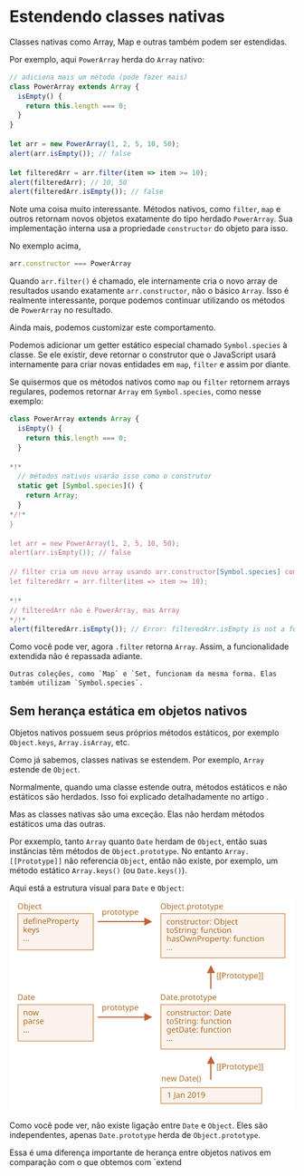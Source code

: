 
# Estendendo classes nativas

Classes nativas como Array, Map e outras também podem ser estendidas.

Por exemplo, aqui `PowerArray` herda do `Array` nativo:

```js run
// adiciona mais um método (pode fazer mais)
class PowerArray extends Array {
  isEmpty() {
    return this.length === 0;
  }
}

let arr = new PowerArray(1, 2, 5, 10, 50);
alert(arr.isEmpty()); // false

let filteredArr = arr.filter(item => item >= 10);
alert(filteredArr); // 10, 50
alert(filteredArr.isEmpty()); // false
```

Note uma coisa muito interessante. Métodos nativos, como `filter`, `map` e outros retornam novos objetos exatamente do tipo herdado `PowerArray`. Sua implementação interna usa a propriedade `constructor` do objeto para isso.

No exemplo acima,
```js
arr.constructor === PowerArray
```

Quando `arr.filter()` é chamado, ele internamente cria o novo array de resultados usando exatamente `arr.constructor`, não o básico `Array`. Isso é realmente interessante, porque podemos continuar utilizando os métodos de `PowerArray` no resultado.

Ainda mais, podemos customizar este comportamento.

Podemos adicionar um getter estático especial chamado `Symbol.species` à classe. Se ele existir, deve retornar o construtor que o JavaScript usará internamente para criar novas entidades em `map`, `filter` e assim por diante.

Se quisermos que os métodos nativos como `map` ou `filter` retornem arrays regulares, podemos retornar `Array` em `Symbol.species`, como nesse exemplo:

```js run
class PowerArray extends Array {
  isEmpty() {
    return this.length === 0;
  }

*!*
  // métodos nativos usarão isso como o construtor
  static get [Symbol.species]() {
    return Array;
  }
*/!*
}

let arr = new PowerArray(1, 2, 5, 10, 50);
alert(arr.isEmpty()); // false

// filter cria um novo array usando arr.constructor[Symbol.species] como constructor
let filteredArr = arr.filter(item => item >= 10);

*!*
// filteredArr não é PowerArray, mas Array
*/!*
alert(filteredArr.isEmpty()); // Error: filteredArr.isEmpty is not a function
```

Como você pode ver, agora `.filter` retorna `Array`. Assim, a funcionalidade extendida não é repassada adiante.

```smart header="Outras coleções funcionam similarmente"
Outras coleções, como `Map` e `Set, funcionam da mesma forma. Elas também utilizam `Symbol.species`.
```

## Sem herança estática em objetos nativos

Objetos nativos possuem seus próprios métodos estáticos, por exemplo `Object.keys`, `Array.isArray`, etc.

Como já sabemos, classes nativas se estendem. Por exemplo, `Array` estende de `Object`.

Normalmente, quando uma classe estende outra, métodos estáticos e não estáticos são herdados. Isso foi explicado detalhadamente no artigo [](info:static-properties-methods#statics-and-inheritance).

Mas as classes nativas são uma exceção. Elas não herdam métodos estáticos uma das outras.

Por exxemplo, tanto `Array` quanto `Date` herdam de `Object`, então suas instâncias têm métodos de `Object.prototype`. No entanto `Array.[[Prototype]]` não referencia `Object`, então não existe, por exemplo, um método estático `Array.keys()` (ou `Date.keys()`).

Aqui está a estrutura visual para `Date` e `Object`:

![](object-date-inheritance.svg)

Como você pode ver, não existe ligação entre `Date` e `Object`. Eles são independentes, apenas `Date.prototype` herda de `Object.prototype`.

Essa é uma diferença importante de herança entre objetos nativos em comparação com o que obtemos com `extend
